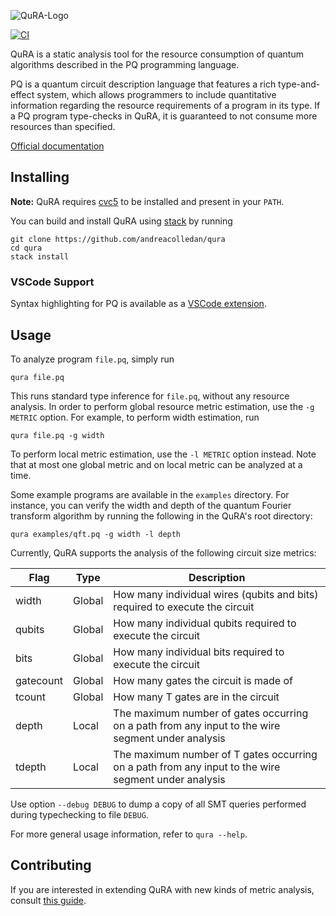 ![QuRA-Logo](Header.png)

[![CI](https://github.com/andreacolledan/qura/actions/workflows/build.yml/badge.svg?branch=main)](https://github.com/andreacolledan/qura/actions/workflows/build.yml)

QuRA is a static analysis tool for the resource consumption of quantum algorithms described in the PQ programming language.

PQ is a quantum circuit description language that features a rich type-and-effect system, which allows programmers to include quantitative information regarding the resource requirements of a program in its type. If a PQ program type-checks in QuRA, it is guaranteed to not consume more resources than specified.

[Official documentation](https://qura.readthedocs.io/en/latest/)


## Installing
**Note:** QuRA requires [cvc5](https://cvc5.github.io) to be installed and present in your `PATH`.

You can build and install QuRA using [stack](https://docs.haskellstack.org/en/stable/) by running

```
git clone https://github.com/andreacolledan/qura
cd qura
stack install
```

### VSCode Support

Syntax highlighting for PQ is available as a [VSCode extension](https://github.com/andreacolledan/vscode-pq-syntax-highlighting).

## Usage
To analyze program `file.pq`, simply run
```
qura file.pq
```
This runs standard type inference for `file.pq`, without any resource analysis. In order to perform global resource metric estimation, use the `-g METRIC` option. For example, to perform width estimation, run

```
qura file.pq -g width
```
To perform local metric estimation, use the `-l METRIC` option instead. Note that at most one global metric and on local metric can be analyzed at a time.

Some example programs are available in the `examples` directory. For instance, you can verify the width and depth of the quantum Fourier transform algorithm by running the following in the QuRA's root directory:

```
qura examples/qft.pq -g width -l depth
```

Currently, QuRA supports the analysis of the following circuit size metrics:

| Flag | Type | Description |
|-|-|-|
| width | Global | How many individual wires (qubits and bits) required to execute the circuit |
| qubits | Global | How many individual qubits required to execute the circuit  | Global |
| bits | Global | How many individual bits required to execute the circuit
| gatecount | Global | How many gates the circuit is made of
| tcount | Global | How many T gates are in the circuit |
| depth | Local | The maximum number of gates occurring on a path from any input to the wire segment under analysis
| tdepth | Local | The maximum number of T gates occurring on a path from any input to the wire segment under analysis

Use option `--debug DEBUG` to dump a copy of all SMT queries performed during typechecking to file `DEBUG`.

For more general usage information, refer to `qura --help`.

## Contributing

If you are interested in extending QuRA with new kinds of metric analysis, consult [this guide](https://qura.readthedocs.io/en/latest/tool/extensions/).
